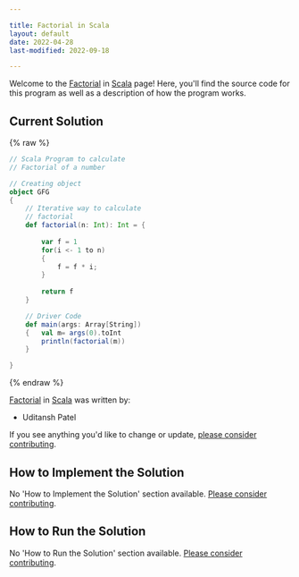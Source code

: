 ```yaml
---

title: Factorial in Scala
layout: default
date: 2022-04-28
last-modified: 2022-09-18

---
```


Welcome to the [Factorial](https://sampleprograms.io/projects/factorial) in [Scala](https://sampleprograms.io/languages/scala) page! Here, you'll find the source code for this program as well as a description of how the program works.

## Current Solution

{% raw %}

```scala
// Scala Program to calculate 
// Factorial of a number 

// Creating object 
object GFG 
{ 
	// Iterative way to calculate 
	// factorial 
	def factorial(n: Int): Int = { 
		
		var f = 1
		for(i <- 1 to n) 
		{ 
			f = f * i; 
		} 
		
		return f 
	} 

	// Driver Code 
	def main(args: Array[String]) 
	{   val m= args(0).toInt
		println(factorial(m)) 
	} 

}
```

{% endraw %}

[Factorial](https://sampleprograms.io/projects/factorial) in [Scala](https://sampleprograms.io/languages/scala) was written by:

- Uditansh Patel

If you see anything you'd like to change or update, [please consider contributing](https://github.com/TheRenegadeCoder/sample-programs).

## How to Implement the Solution

No 'How to Implement the Solution' section available. [Please consider contributing](https://github.com/TheRenegadeCoder/sample-programs-website).

## How to Run the Solution

No 'How to Run the Solution' section available. [Please consider contributing](https://github.com/TheRenegadeCoder/sample-programs-website).